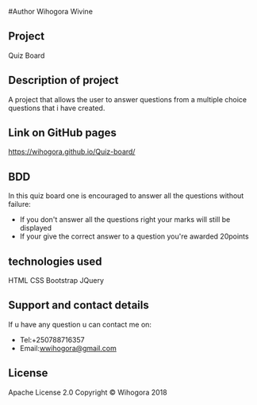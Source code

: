 #Author
Wihogora Wivine

## Project 
Quiz Board

## Description of project
A project that allows the user to answer questions from a multiple choice questions that i have created.


## Link on GitHub pages
https://wihogora.github.io/Quiz-board/

## BDD
In this quiz board one is encouraged to answer all the questions without failure:

* If you don't answer all the questions right your marks will still be displayed
* If your give the correct answer to a question you're awarded 20points
## technologies used
HTML
CSS
Bootstrap
JQuery
## Support and contact details
If u have any question u can contact me on:
* Tel:+250788716357
* Email:wwihogora@gmail.com
## License
Apache License 2.0 Copyright © Wihogora 2018
